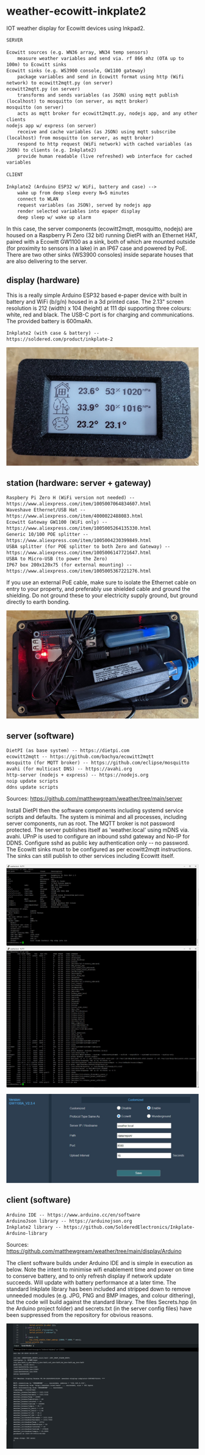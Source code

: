 
# weather-ecowitt-inkplate2

IOT weather display for Ecowitt devices using Inkpad2.

    SERVER
    
    Ecowitt sources (e.g. WN36 array, WN34 temp sensors)
        measure weather variables and send via. rf 866 mhz (OTA up to 100m) to Ecowitt sinks
    Ecowitt sinks (e.g. WS3900 console, GW1100 gateway)
        package variables and send in Ecowitt format using http (Wifi network) to ecowitt2mqtt.py (on server)
    ecowitt2mqtt.py (on server)
        transforms and sends variables (as JSON) using mqtt publish (localhost) to mosquitto (on server, as mqtt broker)
    mosquitto (on server)
        acts as mqtt broker for ecowitt2mqtt.py, nodejs app, and any other clients
    nodejs app w/ express (on server)
        receive and cache variables (as JSON) using mqtt subscribe (localhost) from mosquitto (on server, as mqtt broker)
        respond to http request (WiFi network) with cached variables (as JSON) to clients (e.g. Inkplate2)
        provide human readable (live refreshed) web interface for cached variables

    CLIENT
    
    Inkplate2 (Arduino ESP32 w/ WiFi, battery and case) -->
        wake up from deep sleep every N=5 minutes
        connect to WLAN
        request variables (as JSON), served by nodejs app
        render selected variables into epaper display
        deep sleep w/ wake up alarm

In this case, the server components (ecowitt2mqtt, mosquitto, nodejs) are housed on a Raspberry Pi Zero (32 bit)
running DietPI with an Ethernet HAT, paired with a Ecowitt GW1100 as a sink, both of which are mounted outside
(for proximity to sensors in a lake) in an IP67 case and powered by PoE. There are two other sinks (WS3900 consoles)
inside separate houses that are also delivering to the server.

## display (hardware)

This is a really simple Arduino ESP32 based e-paper device with built in battery and WiFi (b/g/n) housed in a 3d printed
case. The 2.13" screen resolution is 212 (width) x 104 (height) at 111 dpi supporting three colours: white, 
red and black. The USB-C port is for charging and communications. The provided battery is 600maAh.

    Inkplate2 (with case & battery) -- https://soldered.com/product/inkplate-2

![Display](images/display.jpg)

## station (hardware: server + gateway)

    Raspbery Pi Zero H (WiFi version not needed) -- https://www.aliexpress.com/item/1005007064834607.html
    Waveshave Ethernet/USB Hat -- https://www.aliexpress.com/item/4000022488083.html
    Ecowitt Gateway GW1100 (WiFi only) -- https://www.aliexpress.com/item/1005005264135330.html
    Generic 10/100 POE splitter --  https://www.aliexpress.com/item/1005004230399849.html
    USBA splitter (for POE splitter to both Zero and Gateway) -- https://www.aliexpress.com/item/1005006147721647.html
    USBA to Micro-USB (to power the Zero)
    IP67 box 200x120x75 (for external mounting) -- https://www.aliexpress.com/item/1005005367221276.html

If you use an external PoE cable, make sure to isolate the Ethernet cable on entry to your property,
and preferably use shielded cable and ground the shielding. Do not ground these to your electricity supply
ground, but ground directly to earth bonding.

![Station](images/station.jpg)

## server (software)

    DietPI (as base system) -- https://dietpi.com
    ecowitt2mqtt -- https://github.com/bachya/ecowitt2mqtt
    mosquitto (for MQTT broker) -- https://github.com/eclipse/mosquitto
    avahi (for multicast DNS) -- https://avahi.org
    http-server (nodejs + express) -- https://nodejs.org
    noip update scripts
    ddns update scripts

Sources: https://github.com/matthewgream/weather/tree/main/server

Install DietPI then the software components including systemd service scripts and defaults. The system is minimal
and all processes, including server components, run as root. The MQTT broker is not password protected. The server publishes itself 
as 'weather.local' using mDNS via. avahi. UPnP is used to configure an inbound sshd gateway and No-IP for DDNS. Configure sshd as public
key authentication only -- no password. The Ecowitt sinks must to be configured as per ecowitt2mqtt instructions. The sinks can still
publish to other services including Ecowitt itself.

![Server](images/server2.jpg)
![Server](images/server1.jpg)

![Server](images/ecowitt.jpg)

## client (software)

    Arduino IDE -- https://www.arduino.cc/en/software
    ArduinoJson library -- https://arduinojson.org
    Inkplate2 library -- https://github.com/SolderedElectronics/Inkplate-Arduino-library

Sources: https://github.com/matthewgream/weather/tree/main/display/Arduino

The client software builds under Arduino IDE and is simple in execution as below. Note the intent to minimise wifi enablement time
and power on time to conserve battery, and to only refresh display if network update succeeds. Will update with battery performance at
a later time. The standard Inkplate library has been included and stripped down to remove unneeded modules (e.g. JPG, PNG and BMP
images, and colour dithering), but the code will build against the standard library. The files Secrets.hpp (in the Arduino project
folder) and secrets.txt (in the server config files) have been suppressed from the repository for obvious reasons.

![Client](images/client.jpg)

